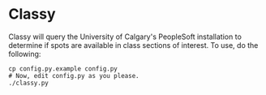 Classy
======

Classy will query the University of Calgary's PeopleSoft installation to
determine if spots are available in class sections of interest. To use, do the following:

    cp config.py.example config.py
    # Now, edit config.py as you please.
    ./classy.py
